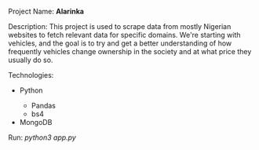 Project Name: <b>Alarinka</b>

Description:
This project is used to scrape data from mostly Nigerian websites
to fetch relevant data for specific domains. 
We're starting with vehicles, and the goal is to try and get a 
better understanding of how frequently vehicles change ownership 
in the society and at what price they usually do so.

Technologies:
<ul>
    <li>Python</li>
        <ul>
            <li>Pandas</li>
            <li>bs4</li>
        </ul>
    <li>MongoDB</li>
</ul> 

Run:
<em>python3 app.py</em>